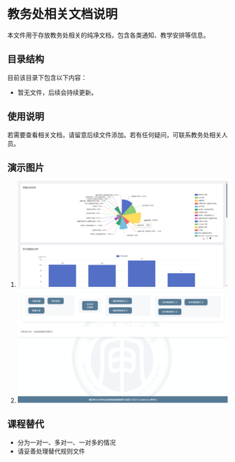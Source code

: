 # 教务处相关文档说明

本文件用于存放教务处相关的纯净文档，包含各类通知、教学安排等信息。

## 目录结构
目前该目录下包含以下内容：
- 暂无文件，后续会持续更新。

## 使用说明
若需要查看相关文档，请留意后续文件添加。若有任何疑问，可联系教务处相关人员。

## 演示图片
1. ![image-20250523001902631](README.assets/image-20250523001902631.png)
1. ![image-20250523001924096](README.assets/image-20250523001924096.png)

## 课程替代
- 分为一对一、多对一、一对多的情况
- 请妥善处理替代规则文件